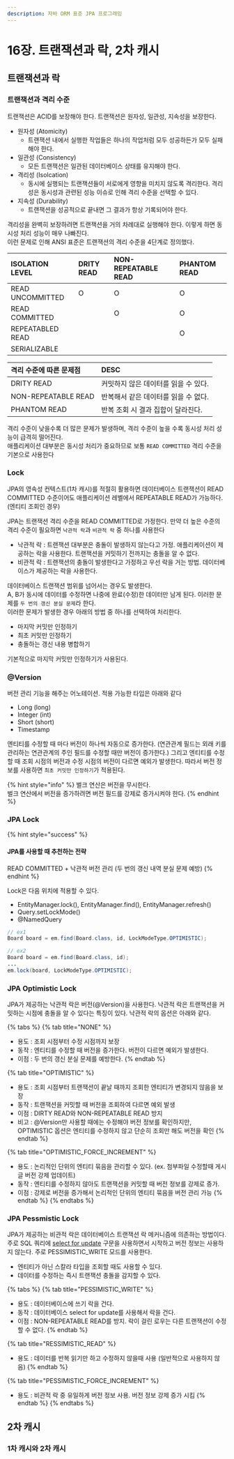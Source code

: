 ```yaml
---
description: 자바 ORM 표준 JPA 프로그래밍
---
```


# 16장. 트랜잭션과 락, 2차 캐시

## 트랜잭션과 락

### 트랜잭션과 격리 수준

트랜잭션은 ACID를 보장해야 한다. 트랜잭션은 원자성, 일관성, 지속성을 보장한다. 

* 원자성 \(Atomicity\)
  * 트랜잭션 내에서 실행한 작업들은 하나의 작업처럼 모두 성공하든가 모두 실패해야 한다.
* 일관성 \(Consistency\)
  * 모든 트랜잭션은 일관된 데이터베이스 상태를 유지해야 한다.
* 격리성 \(Isolcation\)
  * 동시에 실행되는 트랜잭션들이 서로에게 영향을 미치지 않도록 격리한다.  격리성은 동시성과 관련된 성능 이슈로 인해 격리 수준을 선택할 수 있다.
* 지속성 \(Durability\)
  * 트랜잭션을 성공적으로 끝내면 그 결과가 항상 기록되어야 한다.

격리성을 완벽히 보장하려면 트랜잭션을 거의 차례대로 실행해야 한다. 이렇게 하면 동시성 처리 성능이 매우 나빠진다.   
이런 문제로 인해 ANSI 표준은 트랜잭션의 격리 수준을 4단계로 정의했다.

| ISOLATION LEVEL | DRITY READ | NON-REPEATABLE READ | PHANTOM READ |
| :--- | :--- | :--- | :--- |
| READ UNCOMMITTED | O | O | O |
| READ COMMITTED |  | O | O |
| REPEATABLED READ |  |  | O |
| SERIALIZABLE |  |  |  |

| 격리 수준에 따른 문제점 | DESC |
| :--- | :--- |
| DRITY READ | 커밋하지 않은 데이터를 읽을 수 있다. |
| NON-REPEATABLE READ | 반복해서 같은 데이터를 읽을 수 없다. |
| PHANTOM READ | 반복 조회 시 결과 집합이 달라진다. |

격리 수준이 낮을수록 더 많은 문제가 발생하며, 격리 수준이 높을 수록 동시성 처리 성능이 급격히 떨어진다.  
애플리케이션 대부분은 동시성 처리가 중요하므로 보통 `READ COMMITTED` 격리 수준을 기본으로 사용한다

### Lock

JPA의 영속성 컨텍스트\(1차 캐시\)를 적절히 활용하면 데이터베이스 트랜잭션이 READ COMMITTED 수준이어도 애플리케이션 레벨에서 REPEATABLE READ가 가능하다. \(엔티티 조회인 경우\)

JPA는 트랜잭션 격리 수준을 READ COMMITTED로 가정한다. 만약 더 높은 수준의 격리 수준이 필요하면 `낙관적 락`과 `비관적 락` 중 하나를 사용한다

* 낙관적 락 : 트랜잭션 대부분은 충돌이 발생하지 않는다고 가정. 애플리케이션이 제공하는 락을 사용한다.                 트랜잭션을 커밋하기 전까지는 충돌을 알 수 없다.
* 비관적 락 : 트랜잭션의 충돌이 발생한다고 가정하고 우선 락을 거는 방법. 데이터베이스가 제공하는 락을 사용한다.

데이터베이스 트랜잭션 범위를 넘어서는 경우도 발생한다.  
A, B가 동시에 데이터를 수정하면 나중에 완료\(수정\)한 데이터만 남게 된다. 이러한 문제를 `두 번의 갱신 분실 문제`라 한다.  
이러한 문제가 발생한 경우 아래의 방법 중 하나를 선택하여 처리한다.

* 마지막 커밋만 인정하기
* 최초 커밋만 인정하기
* 충돌하는 갱신 내용 병합하기

기본적으로 마지막 커밋만 인정하기가 사용된다.

### @Version

버전 관리 기능을 해주는 어노테이션. 적용 가능한 타입은 아래와 같다

* Long \(long\)
* Integer \(int\)
* Short \(short\)
* Timestamp

엔티티를 수정할 때 마다 버전이 하나씩 자동으로 증가한다. \(연관관계 필드는 외래 키를 관리하는 연관관계의 주인 필드를 수정할 때만 버전이 증가한다.\) 그리고 엔티티를 수정할 때 조회 시점의 버전과 수정 시점의 버전이 다르면 예외가 발생한다. 따라서 버전 정보를 사용하면 `최초 커밋만 인정하기`가 적용된다.

{% hint style="info" %}
벌크 연산은 버전을 무시한다.  
벌크 연산에서 버전을 증가하려면 버전 필드를 강제로 증가시켜야 한다.
{% endhint %}

### JPA Lock

{% hint style="success" %}
#### JPA를 사용할 때 추천하는 전략

READ COMMITTED + 낙관적 버전 관리 \(두 번의 갱신 내역 분실 문제 예방\)
{% endhint %}

Lock은 다음 위치에 적용할 수 있다.

* EntityManager.lock\(\), EntityManager.find\(\), EntityManager.refresh\(\)
* Query.setLockMode\(\)
* @NamedQuery

```java
// ex1
Board board = em.find(Board.class, id, LockModeType.OPTIMISTIC);

// ex2
Board board = em.find(Board.class, id);
...
em.lock(board, LockModeType.OPTIMISTIC);
```

### JPA Optimistic Lock

JPA가 제공하는 낙관적 락은 버전\(@Version\)을 사용한다. 낙관적 락은 트랜잭션을 커밋하는 시점에 충돌을 알 수 있다는 특징이 있다. 낙관적 락의 옵션은 아래와 같다.

{% tabs %}
{% tab title="NONE" %}
* 용도 : 조회 시점부터 수정 시점까지 보장
* 동작 : 엔티티를 수정할 때 버전을 증가한다. 버전이 다르면 예외가 발생한다.
* 이점 : 두 번의 갱신 분실 문제를 예방한다.
{% endtab %}

{% tab title="OPTIMISTIC" %}
* 용도 : 조회 시점부터 트랜잭션이 끝날 때까지 조회한 엔티티가 변경되지 않음을 보장
* 동작 : 트랜잭션을 커밋할 때 버전을 조회하여 다르면 예외 발생
* 이점 : DIRTY READ와 NON-REPEATABLE READ 방지
* 비고 : @Version만 사용할 때에는 수정해야 버전 정보를 확인하지만, OPTIMISTIC 옵션은 엔티티를 수정하지 않고 단순히 조회만 해도 버전을 확인
{% endtab %}

{% tab title="OPTIMISTIC\_FORCE\_INCREMENT" %}
* 용도 : 논리적인 단위의 엔티티 묶음을 관리할 수 있다. \(ex. 첨부파일 수정할때 게시글 버전 강제 업데이트\)
* 동작 : 엔티티를 수정하지 않아도 트랜잭션을 커밋할 때 버전 정보를 강제로 증가. 
* 이점 : 강제로 버전을 증가해서 논리적인 단위의 엔티티 묶음을 버전 관리 가능
{% endtab %}
{% endtabs %}

### JPA Pessmistic Lock

JPA가 제공하는 비관적 락은 데이터베이스 트랜잭션 락 메커니즘에 의존하는 방법이다. 주로 SQL 쿼리에 [select for update](https://dololak.tistory.com/446) 구문을 사용하면서 시작하고 버전 정보는 사용하지 않는다. 주로 PESSIMISTIC\_WRITE 모드를 사용한다.

* 엔티티가 아닌 스칼라 타입을 조회할 때도 사용할 수 있다.
* 데이터를 수정하는 즉시 트랜잭션 충돌을 감지할 수 있다.

{% tabs %}
{% tab title="PESSIMISTIC\_WRITE" %}
* 용도 : 데이터베이스에 쓰기 락을 건다.
* 동작 : 데이터베이스 select for update를 사용해서 락을 건다.
* 이점 : NON-REPEATABLE READ를 방지. 락이 걸린 로우는 다른 트랜잭션이 수정할 수 없다.
{% endtab %}

{% tab title="RESSIMISTIC\_READ" %}
* 용도 : 데이터를 반복 읽기만 하고 수정하지 않을때 사용 \(일반적으로 사용하지 않음\)
{% endtab %}

{% tab title="PESSIMISTIC\_FORCE\_INCREMENT" %}
* 용도 : 비관적 락 중 유일하게 버전 정보 사용. 버전 정보 강제 증가 시킴
{% endtab %}
{% endtabs %}

## 2차 캐시

### 1차 캐시와 2차 캐시



